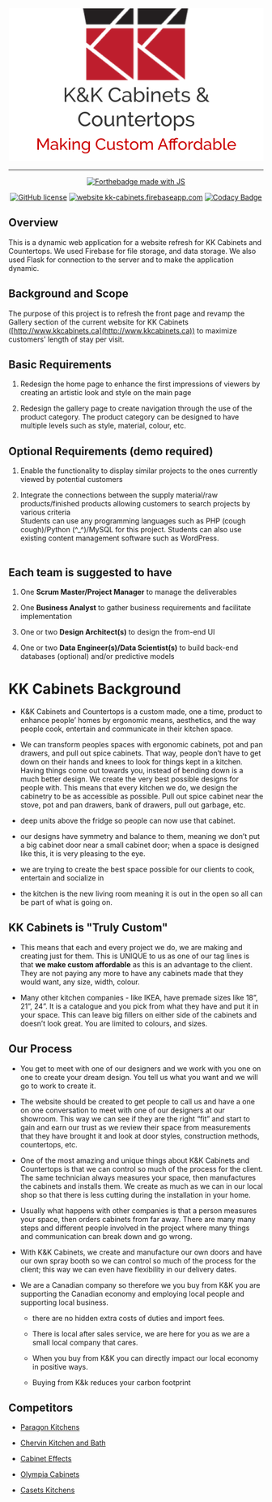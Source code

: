 <div align="center">
    <img alt="pharmasave logo" src="docs/pictures/logo-transparent.png"/>
</div>

***

<p align="center">
    <a href="https://nodejs.org/en/"><img alt="Forthebadge made with JS" src="https://forthebadge.com/images/badges/uses-html.svg"/></a>
</p>

<p align="center">
    <a href="https://github.com/luke-zhang-04/kk-cabinets/blob/master/LICENSE"><img alt="GitHub license" src="https://img.shields.io/github/license/luke-zhang-04/kk-cabinets.svg"/></a>
    <a href="https://kk-cabinets.herokuapp.com/"><img alt="website kk-cabinets.firebaseapp.com" src="https://img.shields.io/website-up-down-green-red/https/kk-cabinets.herokuapp.com.svg"/></a>
    <a href="https://app.codacy.com/manual/luke.zhang2004/kk-cabinets?utm_source=github.com&utm_medium=referral&utm_content=Luke-zhang-04/kk-cabinets&utm_campaign=Badge_Grade_Dashboard"><img alt="Codacy Badge" src="https://api.codacy.com/project/badge/Grade/d6d5f99056ba41b6a80057c84ab398e9"/></a>
</p>

## Overview ##
This is a dynamic web application for a website refresh for KK Cabinets and Countertops. We used Firebase for file storage, and data storage. We also used Flask for connection to the server and to make the application dynamic.

## Background and Scope ##
The purpose of this project is to refresh the front page and revamp the Gallery section of the current website for KK Cabinets ([http://www.kkcabinets.ca](http://www.kkcabinets.ca)) to maximize customers' length of stay per visit.
## Basic Requirements ##

1.  Redesign the home page to enhance the first impressions of viewers by creating an artistic look and style on the main page

2.  Redesign the gallery page to create navigation through the use of the product category. The product category can be designed to have multiple levels such as style, material, colour, etc.
## Optional Requirements (demo required) ##

1.  Enable the functionality to display similar projects to the ones currently viewed by potential customers

2.  Integrate the connections between the supply material/raw products/finished products allowing customers to search projects by various criteria<br/>
Students can use any programming languages such as PHP (cough cough)/Python (^_^)/MySQL for this project. Students can also use existing content management software such as WordPress. <br/><br/>
## Each team is suggested to have ##

1.  One <b>Scrum Master/Project Manager</b> to manage the deliverables

2.  One <b>Business Analyst</b> to gather business requirements and facilitate implementation

3.  One or two <b>Design Architect(s)</b> to design the from-end UI

4.  One or two <b>Data Engineer(s)/Data Scientist(s)</b> to build back-end databases (optional) and/or predictive models

# KK Cabinets Background #

-   K&amp;K Cabinets and Countertops is a custom made, one a time, product to enhance people’ homes by ergonomic means, aesthetics, and the way people cook, entertain and communicate in their kitchen space.

-   We can transform peoples spaces with ergonomic cabinets, pot and pan drawers, and pull out spice cabinets. That way, people don’t have to get down on their hands and knees to look for things kept in a kitchen. Having things come out towards you, instead of bending down is a much better design. We create the very best possible designs for people with. This means that every kitchen we do, we design the cabinetry to be as accessible as possible. Pull out spice cabinet near the stove, pot and pan drawers, bank of drawers, pull out garbage, etc.

-   deep units above the fridge so people can now use that cabinet.

-   our designs have symmetry and balance to them, meaning we don’t put a big cabinet door near a small cabinet door; when a space is designed like this, it is very pleasing to the eye.

-   we are trying to create the best space possible for our clients to cook, entertain and socialize in

-   the kitchen is the new living room meaning it is out in the open so all can be part of what is going on.
## KK Cabinets is "Truly Custom" ##

-   This means that each and every project we do, we are making and creating just for them. This is UNIQUE to us as one of our tag lines is that <b>we make custom affordable</b> as this is an advantage to the client. They are not paying any more to have any cabinets made that they would want, any size, width, colour.

-   Many other kitchen companies - like IKEA, have premade sizes like 18”, 21”, 24”. It is a catalogue and you pick from what they have and put it in your space. This can leave big fillers on either side of the cabinets and doesn’t look great. You are limited to colours, and sizes.
## Our Process ##

-   You get to meet with one of our designers and we work with you one on one to create your dream design. You tell us what you want and we will go to work to create it.

-   The website should be created to get people to call us and have a one on one conversation to meet with one of our designers at our showroom. This way we can see if they are the right “fit” and start to gain and earn our trust as we review their space from measurements that they have brought it and look at door styles, construction methods, countertops, etc.

-   One of the most amazing and unique things about K&amp;K Cabinets and Countertops is that we can control so much of the process for the client. The same technician always measures your space, then manufactures the cabinets and installs them. We create as much as we can in our local shop so that there is less cutting during the installation in your home.

-   Usually what happens with other companies is that a person measures your space, then orders cabinets from far away. There are many many steps and different people involved in the project where many things and communication can break down and go wrong.

-   With K&amp;K Cabinets, we create and manufacture our own doors and have our own spray booth so we can control so much of the process for the client; this way we can even have flexibility in our delivery dates.

-   We are a Canadian company so therefore we you buy from K&amp;K you are supporting the Canadian economy and employing local people and supporting local business.
    
    -   there are no hidden extra costs of duties and import fees.
    
    -   There is local after sales service, we are here for you as we are a small local company that cares.
    
    -   When you buy from K&amp;K you can directly impact our local economy in positive ways.
    
    -   Buying from K&amp;k reduces your carbon footprint
## Competitors ##

-   [Paragon Kitchens](https://www.paragonkitchens.com/)

-   [Chervin Kitchen and Bath](https://www.chervin.ca/site/home)

-   [Cabinet Effects](https://cabineteffects.ca/)

-   [Olympia Cabinets](http://www.olympiacabinets.ca/)

-   [Casets Kitchens](https://www.caseyskitchens.com/)